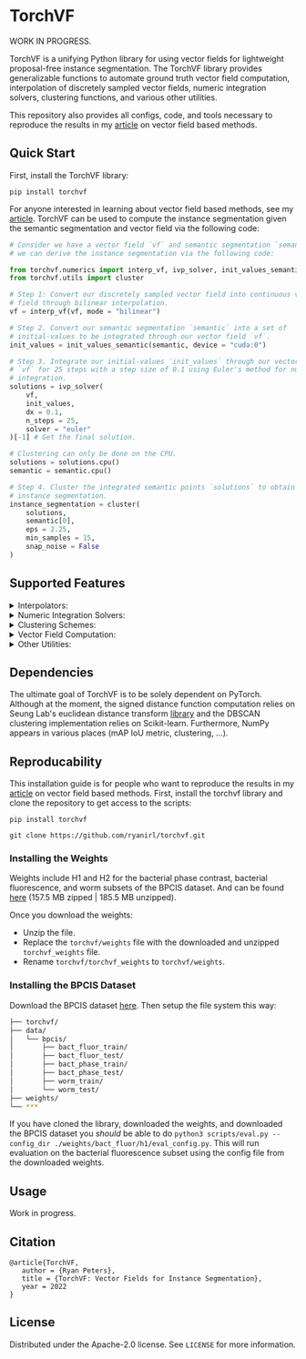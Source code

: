 # TorchVF

WORK IN PROGRESS.

TorchVF is a unifying Python library for using vector fields for lightweight 
proposal-free instance segmentation. The TorchVF library provides generalizable
functions to automate ground truth vector field computation, interpolation of
discretely sampled vector fields, numeric integration solvers, clustering
functions, and various other utilities. 

This repository also provides all configs, code, and tools necessary to
reproduce the results in my
[article](https://github.com/ryanirl/torchvf/blob/main/article/first_draft.pdf)
on vector field based methods.

## Quick Start

First, install the TorchVF library:

```
pip install torchvf
```

For anyone interested in learning about vector field based methods, see my
[article](https://github.com/ryanirl/torchvf/blob/main/article/first_draft.pdf).
TorchVF can be used to compute the instance segmentation given the semantic
segmentation and vector field via the following code: 

```Python
# Consider we have a vector field `vf` and semantic segmentation `semantic`, 
# we can derive the instance segmentation via the following code: 

from torchvf.numerics import interp_vf, ivp_solver, init_values_semantic
from torchvf.utils import cluster

# Step 1: Convert our discretely sampled vector field into continuous vector
# field through bilinear interpolation. 
vf = interp_vf(vf, mode = "bilinear")

# Step 2. Convert our semantic segmentation `semantic` into a set of
# initial-values to be integrated through our vector field `vf`.
init_values = init_values_semantic(semantic, device = "cuda:0")

# Step 3. Integrate our initial-values `init_values` through our vector field
# `vf` for 25 steps with a step size of 0.1 using Euler's method for numeric 
# integration. 
solutions = ivp_solver(
    vf, 
    init_values, 
    dx = 0.1,
    n_steps = 25,
    solver = "euler"
)[-1] # Get the final solution. 

# Clustering can only be done on the CPU. 
solutions = solutions.cpu()
semantic = semantic.cpu()

# Step 4. Cluster the integrated semantic points `solutions` to obtain the
# instance segmentation. 
instance_segmentation = cluster(
    solutions, 
    semantic[0], 
    eps = 2.25,
    min_samples = 15,
    snap_noise = False
)

```

## Supported Features

<details>
   <summary>Interpolators:</summary>

</br>

| Interpolator             | Implemented          |
| ------------------------ | -------------------- |
| Nearest Neighbor         | :white_check_mark:   |
| Nearest Neighbor Batched | :white_check_square: |
| Bilinear                 | :white_check_mark:   |
| Bilinear Batched         | :white_check_mark:   |

</details>

<details>
   <summary>Numeric Integration Solvers:</summary>

</br>

| Interpolator            | Implemented          |
| ----------------------- | -------------------- |
| Euler's Method          | :white_check_mark:   |
| Midpoint Method         | :white_check_mark:   |
| Runge Kutta (4th Order) | :white_check_mark:   |
| Adaptive Dormand Prince | :white_check_square: |

</details>

<details>
   <summary>Clustering Schemes:</summary>

</br>

| Interpolator            | Implemented          |
| ----------------------- | -------------------- |
| DBSCAN (Scikit-learn)   | :white_check_mark:   |
| DCSCAN (PyTorch)        | :white_check_square: |
| ...?                    | :white_check_square: | 

</details>

<details>
   <summary>Vector Field Computation:</summary>

</br>

| Interpolator           | Implemented          |
| ---------------------- | -------------------- |
| Truncated SDF + Kernel | :white_check_mark:   |
| Affinity Derived       | :white_check_mark:   |
| Omnipose               | :white_check_square: |
| Centroid Based         | :white_check_square: | 

</details>

<details>
   <summary>Other Utilities:</summary>

 - Tiler wrapper for models. 
 - Semantic -> euclidean conversion.
 - The IVP vector field loss function. 
 - Tversky and Dice semantic loss functions. 
 - Training and evalution scripts. 
 - Various pretrained models on the BPCIS dataset.  
 - Modeling for the presented H1 and H2 models. 
 - mAP IoU, F1, IoU metrics. 

</details>

## Dependencies

The ultimate goal of TorchVF is to be solely dependent on PyTorch. Although at
the moment, the signed distance function computation relies on Seung Lab's
euclidean distance transform [library](https://github.com/seung-lab/euclidean-distance-transform-3d)
and the DBSCAN clustering implementation relies on Scikit-learn.  Furthermore,
NumPy appears in various places (mAP IoU metric, clustering, ...).

## Reproducability

This installation guide is for people who want to reproduce the results in my
[article](https://github.com/ryanirl/torchvf/blob/main/article/first_draft.pdf)
on vector field based methods. First, install the torchvf library and clone the
repository to get access to the scripts:

```
pip install torchvf 

git clone https://github.com/ryanirl/torchvf.git
```

### Installing the Weights

Weights include H1 and H2 for the bacterial phase contrast, bacterial
fluorescence, and worm subsets of the BPCIS dataset. And can be found
[here](https://drive.google.com/drive/folders/14fvNNZkr4ewuy0-Q2mwjCX-fbMVS7X90?usp=sharing)
(157.5 MB zipped | 185.5 MB unzipped). 

Once you download the weights:
 - Unzip the file.
 - Replace the `torchvf/weights` file with the downloaded and unzipped `torchvf_weights` file. 
 - Rename `torchvf/torchvf_weights` to `torchvf/weights`.

### Installing the BPCIS Dataset

Download the BPCIS dataset [here](http://www.cellpose.org/dataset_omnipose).
Then setup the file system this way:

```bash
├── torchvf/
├── data/
│   └── bpcis/
│       ├── bact_fluor_train/
│       ├── bact_fluor_test/
│       ├── bact_phase_train/
│       ├── bact_phase_test/
│       ├── worm_train/
│       └── worm_test/
├── weights/
└── ***
```

If you have cloned the library, downloaded the weights, and downloaded the
BPCIS dataset you *should* be able to do 
`python3 scripts/eval.py --config_dir ./weights/bact_fluor/h1/eval_config.py`.
This will run evaluation on the bacterial fluorescence subset using the config
file from the downloaded weights. 

## Usage

Work in progress.

## Citation

```
@article{TorchVF,
   author = {Ryan Peters},
   title = {TorchVF: Vector Fields for Instance Segmentation},
   year = 2022
}
```

## License

Distributed under the Apache-2.0 license. See `LICENSE` for more information.





